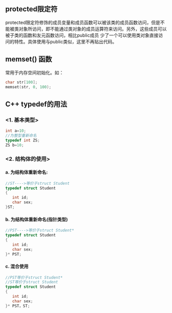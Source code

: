 ## protected限定符

protected限定符修饰的成员变量和成员函数可以被该类的成员函数访问，但是不能被类对象所访问，即不能通过类对象的成员运算符来访问。另外，这些成员可以被子类的函数和友元函数访问，相比public成员 少了一个可以使用类对象直接访问的特性。具体使用与public类似，这里不再贴出代码。

## memset() 函数

常用于内存空间初始化。如：

```c++
char str[100];
memset(str, 0, 100);
```

## C++ typedef的用法

 ###  <1. 基本类型> 

```c++
int a=10;
//为整型重新命名
typedef int ZS;
ZS b=10;
```

 ###  <2. 结构体的使用> 

#### a.  为结构体重新命名: 

```c++
//ST---->等价于struct Student
typedef struct Student
{
   int id;
   char sex;
}ST;

```

#### b.  为结构体重新命名(指针类型) 


```c++
//PST---->等价于struct Student*
typedef struct Student
{
   int id;
   char sex;
}* PST;
```

#### c. 混合使用

```c++
//PST等价于struct Student*
//ST等价于struct Student
typedef struct Student
{
   int id;
   char sex;
}* PST，ST;
```
